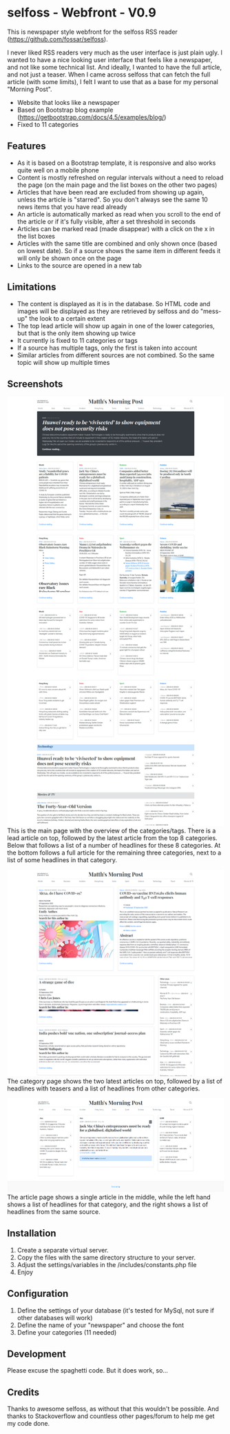 # selfoss - Webfront - V0.9

This is newspaper style webfront for the selfoss RSS reader (https://github.com/fossar/selfoss).

I never liked RSS readers very much as the user interface is just plain ugly. I wanted to have
a nice looking user interface that feels like a newspaper, and not like some technical list. 
And ideally, I wanted to have the full article, and not just a teaser. When I came across selfoss
that can fetch the full article (with some limits), I felt I want to use that as a base for my
personal "Morning Post".

- Website that looks like a newspaper
- Based on Bootstrap blog example (https://getbootstrap.com/docs/4.5/examples/blog/)
- Fixed to 11 categories

## Features

- As it is based on a Bootstrap template, it is responsive and also works quite well on a mobile phone
- Content is mostly refreshed on regular intervals without a need to reload the page (on the main page and the list boxes on the other two pages)
- Articles that have been read are excluded from showing up again, unless the article is "starred". So you don't always see the same 10 news items that you have read already
- An article is automatically marked as read  when you scroll to the end of the article or if it's fully visible, after a set threshold in seconds
- Articles can be marked read (made disappear) with a click on the x in the list boxes
- Articles with the same title are combined and only shown once (based on lowest date). So if a source shows the same item in different feeds it will only be shown once on the page
- Links to the source are opened in a new tab

## Limitations

- The content is displayed as it is in the database. So HTML code and images will be displayed as they are retrieved by selfoss and do "mess-up" the look to a certain extent
- The top lead article will show up again in one of the lower categories, but that is the only item showing up twice
- It currently is fixed to 11 categories or tags
- If a source has multiple tags, only the first is taken into account
- Similar articles from different sources are not combined. So the same topic will show up multiple times

## Screenshots

![](./screenshots/news.png)
This is the main page with the overview of the categories/tags. There is a lead article on top, followed by the latest article from the top 8 categories.
Below that follows a list of a number of headlines for these 8 categories. At the bottom follows a full article for the remaining three categories, next to a list of some headlines in that category.

![](./screenshots/tag.png)
The category page shows the two latest articles on top, followed by a list of headlines with teasers and a list of headlines from other categories.

![](./screenshots/article.png)
The article page shows a single article in the middle, while the left hand shows a list of headlines for that category, and the right shows a list of headlines from the same source.

## Installation

1. Create a separate virtual server.
2. Copy the files with the same directory structure to your server.
3. Adjust the settings/variables in the /includes/constants.php file
4. Enjoy

## Configuration

1. Define the settings of your database (it's tested for MySql, not sure if other databases will work)
2. Define the name of your "newspaper" and choose the font
3. Define your categories (11 needed)

## Development

Please excuse the spaghetti code. But it does work, so...

## Credits

Thanks to awesome selfoss, as without that this wouldn't be possible. 
And thanks to Stackoverflow and countless other pages/forum to help me get my code done.
